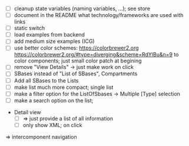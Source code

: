 - [ ] cleanup state variables (naming variables, ...); see store
- [ ] document in the README what technology/frameworks are used with links
- [ ] static switch
- [ ] load examples from backend
- [ ] add medium size examples (ICG)
- [ ] use better color schemes: https://colorbrewer2.org
  https://colorbrewer2.org/#type=diverging&scheme=RdYlBu&n=9
  to color components; just small color patch at begining
- [ ] remove "View Details" -> just make work on click  
- [ ] SBases instead of "List of SBases", Compartments
- [ ] Add all SBases to the Lists
- [ ] make list much more compact; single list
- [ ] make a filter option for the ListOfSbases -> Multiple [Type] selection
- [ ] make a search option on the list;
- Detail view 
  - [ ] => just provide a list of all information
  - [ ] only show XML; on click
    
=> intercomponent navigation
